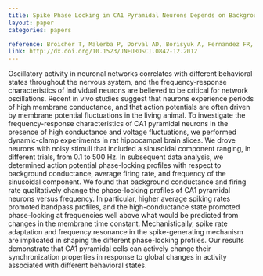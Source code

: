 ```yaml
---
title: Spike Phase Locking in CA1 Pyramidal Neurons Depends on Background Conductance and Firing Rate
layout: paper
categories: papers

reference: Broicher T, Malerba P, Dorval AD, Borisyuk A, Fernandez FR, White JA., “Spike Phase Locking in CA1 Pyramidal Neurons Depends on Background Conductance and Firing Rate.,” J Neurosci. 2012 Oct 10;32(41):14374-88.
link: http://dx.doi.org/10.1523/JNEUROSCI.0842-12.2012
---
```


Oscillatory activity in neuronal networks correlates with different behavioral states throughout the nervous system, and the frequency-response characteristics of individual neurons are believed to be critical for network oscillations. Recent in vivo studies suggest that neurons experience periods of high membrane conductance, and that action potentials are often driven by membrane potential fluctuations in the living animal. To investigate the frequency-response characteristics of CA1 pyramidal neurons in the presence of high conductance and voltage fluctuations, we performed dynamic-clamp experiments in rat hippocampal brain slices. We drove neurons with noisy stimuli that included a sinusoidal component ranging, in different trials, from 0.1 to 500 Hz. In subsequent data analysis, we determined action potential phase-locking profiles with respect to background conductance, average firing rate, and frequency of the sinusoidal component. We found that background conductance and firing rate qualitatively change the phase-locking profiles of CA1 pyramidal neurons versus frequency. In particular, higher average spiking rates promoted bandpass profiles, and the high-conductance state promoted phase-locking at frequencies well above what would be predicted from changes in the membrane time constant. Mechanistically, spike rate adaptation and frequency resonance in the spike-generating mechanism are implicated in shaping the different phase-locking profiles. Our results demonstrate that CA1 pyramidal cells can actively change their synchronization properties in response to global changes in activity associated with different behavioral states.
